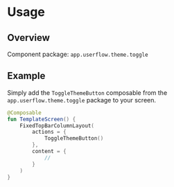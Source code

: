 # Usage

## Overview

Component package: `app.userflow.theme.toggle`

## Example

Simply add the `ToggleThemeButton` composable from the `app.userflow.theme.toggle` package to your screen.

```kotlin
@Composable
fun TemplateScreen() {
    FixedTopBarColumnLayout(
        actions = {
            ToggleThemeButton()
        },
        content = {
            //
        }
    )
}
```
